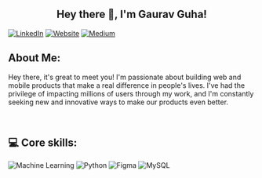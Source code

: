 <h2 align="center"> Hey there 👋, I'm Gaurav Guha! </h2>
<div>

[![LinkedIn](https://img.shields.io/badge/LinkedIn-%230077B5.svg?logo=linkedin&logoColor=white)](https://linkedin.com/in/gauravguha)
[![Website](https://img.shields.io/badge/Website-4285F4)](https://gauravguha.com)
[![Medium](https://img.shields.io/badge/Medium-12100E?logo=medium&logoColor=white)](https://medium.com/@gauravguha)


  
## About Me:
Hey there, it's great to meet you! I'm passionate about building web and mobile products that make a real difference in people's lives. I've had the privilege of impacting millions of users through my work, and I'm constantly seeking new and innovative ways to make our products even better.


<br/>

## 💻 Core skills:
![Machine Learning](https://img.shields.io/badge/Microsoft%20SQL%20Server-CC2927?style=for-the-badge&logo=microsoft%20sql%20server&logoColor=white) ![Python](https://img.shields.io/badge/python-3670A0?style=for-the-badge&logo=python&logoColor=ffdd54) ![Figma](https://img.shields.io/badge/figma-%23F24E1E.svg?style=for-the-badge&logo=figma&logoColor=white) ![MySQL](https://img.shields.io/badge/mysql-%2300f.svg?style=for-the-badge&logo=mysql&logoColor=white)




